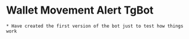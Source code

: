 # Wallet Movement Alert TgBot 

    * Have created the first version of the bot just to test how things work